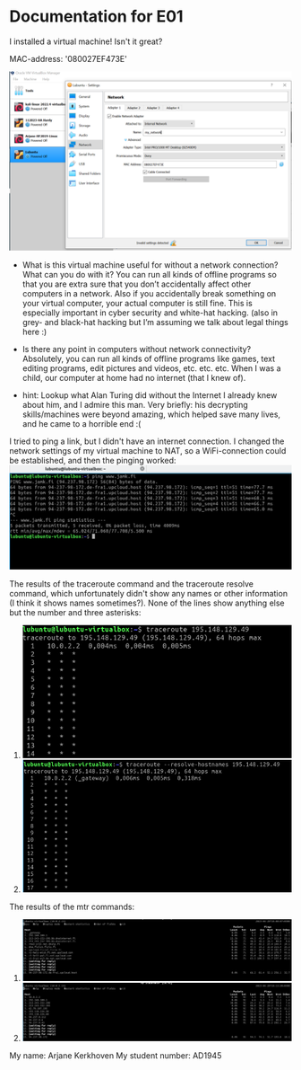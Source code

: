 # Documentation for E01

I installed a virtual machine! Isn't it great?

MAC-address: '080027EF473E'

![](/documentation/E01/screenshot_of_my_virtual_machine.PNG)


* What is this virtual machine useful for without a network connection? What can you do with it?
You can run all kinds of offline programs so that you are extra sure that you don’t accidentally affect other computers in a network. Also if you accidentally break something on your virtual computer, your actual computer is still fine. This is especially important in cyber security and white-hat hacking. \(also in grey- and black-hat hacking but I’m assuming we talk about legal things here :\)

* Is there any point in computers without network connectivity?
Absolutely, you can run all kinds of offline programs like games, text editing programs, edit pictures and videos, etc. etc. etc. When I was a child, our computer at home had no internet \(that I knew of\).

* hint: Lookup what Alan Turing did without the Internet
I already knew about him, and I admire this man. Very briefly: his decrypting skills/machines were beyond amazing, which helped save many lives, and he came to a horrible end :\(


I tried to ping a link, but I didn't have an internet connection. I changed the network settings of my virtual machine to NAT, so a WiFi-connection could be established, and then the pinging worked:
![](/documentation/E01/jamk_ping.PNG)

The results of the traceroute command and the traceroute resolve command, which unfortunately didn't show any names or other information \(I think it shows names sometimes?\). None of the lines show anything else but the number and three asterisks:
1. ![](/documentation/E01/traceroute_command.PNG)
2. ![](/documentation/E01/traceroute_resolve_command.PNG)

The results of the mtr commands:
1. ![](/documentation/E01/mtr_command.PNG)
2. ![](/documentation/E01/mtr_n_command.PNG)


My name: Arjane Kerkhoven
My student number: AD1945


